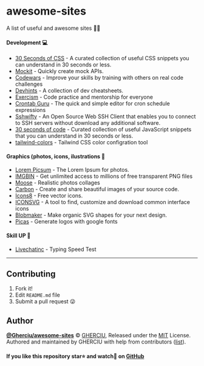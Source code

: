 # awesome-sites
A list of useful and awesome sites 📑😻

#### Development 💻
- [30 Seconds of CSS](https://30-seconds.github.io/30-seconds-of-css/) - A curated collection of useful CSS snippets you can understand in 30 seconds or less.
- [Mockit](https://mockit.netlify.com/) - Quickly create mock APIs.
- [Codewars](https://www.codewars.com/) - Improve your skills by training with others on real code challenges
- [Devhints](https://devhints.io/) - A collection of dev cheatsheets.
- [Exercism](https://exercism.io/) - Code practice and mentorship for everyone
- [Crontab Guru](https://crontab.guru) - The quick and simple editor for cron schedule expressions
- [Sshwifty](https://sshwifty.herokuapp.com/) - An Open Source Web SSH Client that enables you to connect to SSH servers without download any additional software.
- [30 seconds of code](https://www.30secondsofcode.org/) - Curated collection of useful JavaScript snippets that you can understand in 30 seconds or less.
- [tailwind-colors](https://tailwind-colors.meidev.co/) - Tailwind CSS color configration tool

#### Graphics (photos, icons, ilustrations 🤳
- [Lorem Picsum](https://picsum.photos/) - The Lorem Ipsum for photos.
- [IMGBIN](https://imgbin.com/) - Get unlimited access to millions of free transparent PNG files
- [Moose](https://photos.icons8.com/) - Realistic photos collages
- [Carbon](https://carbon.now.sh) - Create and share beautiful images of your source code.
- [Icons8](https://icons8.com/icons) - Free vector icons.
- [ICONSVG](https://iconsvg.xyz/) - A tool to find, customize and download common interface icons
- [Blobmaker](https://www.blobmaker.app/) - Make organic SVG shapes for your next design. 
- [Picas](https://picas.now.sh/) - Generate logos with google fonts

#### Skill UP 🚀
- [Livechatinc](https://www.livechatinc.com/typing-speed-test/#/) - Typing Speed Test

---

## Contributing

1. Fork it!
2. Edit `README.md` file
3. Submit a pull request 😜

## Author

**[@Gherciu/awesome-sites](https://github.com/Gherciu/awesome-sites)** © [GHERCIU](https://github.com/Gherciu), Released under the [MIT](https://github.com/Gherciu/awesome-sites/blob/master/LICENSE) License.<br>
Authored and maintained by GHERCIU with help from contributors ([list](https://github.com/Gherciu/awesome-sites/contributors)).

#### If you like this repository star⭐ and watch👀 on [GitHub](https://github.com/Gherciu/awesome-sites)
